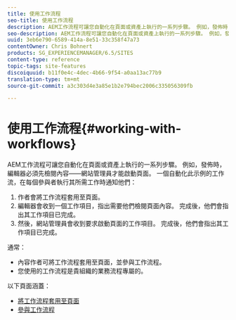 ```yaml
---
title: 使用工作流程
seo-title: 使用工作流程
description: AEM工作流程可讓您自動化在頁面或資產上執行的一系列步驟。 例如，發佈時，編輯器必須先檢閱內容——網站管理員才能啟動頁面。 自動執行此示例的工作流在每個參與者需要執行所需工作時通知他們。
seo-description: AEM工作流程可讓您自動化在頁面或資產上執行的一系列步驟。 例如，發佈時，編輯器必須先檢閱內容——網站管理員才能啟動頁面。 自動執行此示例的工作流在每個參與者需要執行所需工作時通知他們。
uuid: 3eb6e790-6589-414a-8e51-33c358f47a73
contentOwner: Chris Bohnert
products: SG_EXPERIENCEMANAGER/6.5/SITES
content-type: reference
topic-tags: site-features
discoiquuid: b11f0e4c-4dec-4b66-9f54-a0aa13ac77b9
translation-type: tm+mt
source-git-commit: a3c303d4e3a85e1b2e794bec2006c335056309fb

---
```



# 使用工作流程{#working-with-workflows}

AEM工作流程可讓您自動化在頁面或資產上執行的一系列步驟。 例如，發佈時，編輯器必須先檢閱內容——網站管理員才能啟動頁面。 一個自動化此示例的工作流，在每個參與者執行其所需工作時通知他們：

1. 作者會將工作流程套用至頁面。
1. 編輯器會收到一個工作項目，指出需要他們檢閱頁面內容。 完成後，他們會指出其工作項目已完成。
1. 然後，網站管理員會收到要求啟動頁面的工作項目。 完成後，他們會指出其工作項目已完成。

通常：

* 內容作者可將工作流程套用至頁面，並參與工作流程。
* 您使用的工作流程是貴組織的業務流程專屬的。

以下頁面涵蓋：

* [將工作流程套用至頁面](/help/sites-classic-ui-authoring/classic-workflows-applying.md)
* [參與工作流程](/help/sites-classic-ui-authoring/classic-workflows-participating.md)

